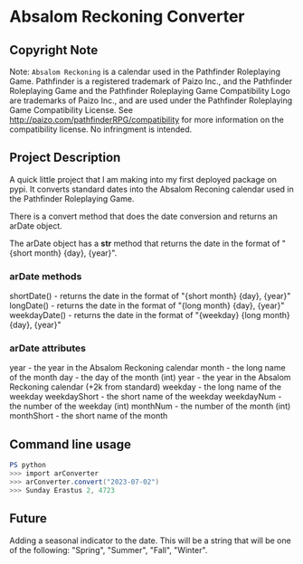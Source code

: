 # Absalom Reckoning Converter

## Copyright Note
Note: `Absalom Reckoning` is a calendar used in the Pathfinder Roleplaying Game. Pathfinder is a registered trademark of Paizo Inc., and the Pathfinder Roleplaying Game and the Pathfinder Roleplaying Game Compatibility Logo are trademarks of Paizo Inc., and are used under the Pathfinder Roleplaying Game Compatibility License. See http://paizo.com/pathfinderRPG/compatibility for more information on the compatibility license. No infringment is intended.

## Project Description
A quick little project that I am making into my first deployed package on pypi. It converts standard dates into the Absalom Reconing calendar used in the Pathfinder Roleplaying Game.

There is a convert method that does the date conversion and returns an arDate object.

The arDate object has a __str__ method that returns the date in the format of "{short month} {day}, {year}".

### arDate methods
shortDate() - returns the date in the format of "{short month} {day}, {year}"
longDate() - returns the date in the format of "{long month} {day}, {year}"
weekdayDate() - returns the date in the format of "{weekday} {long month} {day}, {year}"

### arDate attributes
year - the year in the Absalom Reckoning calendar
month - the long name of the month
day - the day of the month (int)
year - the year in the Absalom Reckoning calendar (+2k from standard)
weekday - the long name of the weekday
weekdayShort - the short name of the weekday
weekdayNum - the number of the weekday (int)
monthNum - the number of the month (int)
monthShort - the short name of the month

## Command line usage
```powershell
PS python
>>> import arConverter
>>> arConverter.convert("2023-07-02")
>>> Sunday Erastus 2, 4723
```

## Future
Adding a seasonal indicator to the date. This will be a string that will be one of the following: "Spring", "Summer", "Fall", "Winter".
